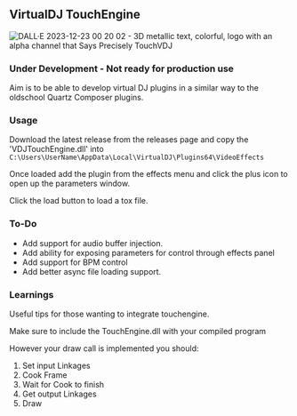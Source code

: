 ## VirtualDJ TouchEngine
![DALL·E 2023-12-23 00 20 02 - 3D metallic text, colorful, logo with an alpha channel that Says Precisely TouchVDJ ](https://github.com/medcelerate/VDJTouchEngine/assets/32549017/066ea319-96c9-48ad-be9b-c76c9765942a)

### Under Development - Not ready for production use

Aim is to be able to develop virtual DJ plugins in a similar way to the oldschool Quartz Composer plugins.

### Usage

Download the latest release from the releases page and copy the 'VDJTouchEngine.dll' into `C:\Users\UserName\AppData\Local\VirtualDJ\Plugins64\VideoEffects`

Once loaded add the plugin from the effects menu and click the plus icon to open up the parameters window.

Click the load button to load a tox file.

### To-Do
- Add support for audio buffer injection.
- Add ability for exposing parameters for control through effects panel
- Add support for BPM control
- Add better async file loading support.

### Learnings

Useful tips for those wanting to integrate touchengine.

Make sure to include the TouchEngine.dll with your compiled program

However your draw call is implemented you should:

1. Set input Linkages
2. Cook Frame
3. Wait for Cook to finish
4. Get output Linkages
5. Draw

